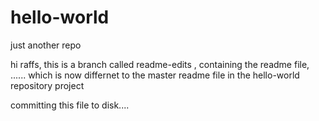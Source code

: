 # hello-world
just another repo

hi raffs, this is a branch called readme-edits , containing the readme file, ...... which is now
differnet to the master readme file in the hello-world repository project

committing this file to disk....

